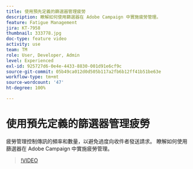 ```yaml
---
title: 使用預先定義的篩選器管理疲勞
description: 瞭解如何使用篩選器在 Adobe Campaign 中實施疲勞管理。
feature: Fatigue Management
jira: KT-7958
thumbnail: 333778.jpg
doc-type: feature video
activity: use
team: TM
role: User, Developer, Admin
level: Experienced
exl-id: 925727d6-0e4e-4433-8830-001d91e6cf9c
source-git-commit: 05b49ca012d0d505b117a2fb6b12ff41b51be63e
workflow-type: tm+mt
source-wordcount: '47'
ht-degree: 100%

---
```


# 使用預先定義的篩選器管理疲勞

疲勞管理控制傳訊的頻率和數量，以避免過度向收件者發送請求。 瞭解如何使用篩選器在 Adobe Campaign 中實施疲勞管理。

>[!VIDEO](https://video.tv.adobe.com/v/333778?quality=12&learn=on)
